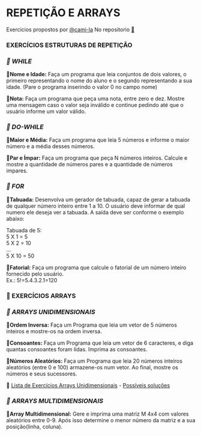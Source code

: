 # REPETIÇÃO E ARRAYS
Exercicios propostos por [@cami-la](https://github.com/cami-la) 
No repositorio [📝](https://github.com/cami-la/loops-e-arrays#--exerc%C3%ADcios-estruturas-de-repeti%C3%A7%C3%A3o)
### EXERCÍCIOS ESTRUTURAS DE REPETIÇÃO
### [](https://github.com/cami-la/loops-e-arrays#-while)_📝  WHILE_

**🔸Nome e Idade:**  Faça um programa que leia conjuntos de dois valores, o primeiro representando o nome do aluno e o segundo representando a sua idade. (Pare o programa inserindo o valor 0 no campo nome)  

**🔸Nota:** Faça um programa que peça uma nota, entre zero e dez. Mostre uma mensagem caso o valor seja inválido e continue pedindo até que o usuário informe um valor válido.

### [](https://github.com/cami-la/loops-e-arrays#-do-while)_📝  DO-WHILE_

**🔸Maior e Média:** Faça um programa que leia 5 números e informe o maior número e a média desses números.  

**🔸Par e Ímpar:** Faça um programa que peça N números inteiros. Calcule e mostre a quantidade de números pares e a quantidade de números impares.  

### [](https://github.com/cami-la/loops-e-arrays#-for)_📝  FOR_

**🔸Tabuada:** Desenvolva um gerador de tabuada, capaz de gerar a tabuada de qualquer número inteiro entre 1 a 10. O usuário deve informar de qual numero ele deseja ver a tabuada. A saída deve ser conforme o exemplo abaixo:  
  
Tabuada de 5:  
5 X 1 = 5  
5 X 2 = 10  
...  
5 X 10 = 50  

**🔸Fatorial:** Faça um programa que calcule o fatorial de um número inteiro fornecido pelo usuário.  
Ex.: 5!=5.4.3.2.1=120

### 💭  EXERCÍCIOS ARRAYS

### [](https://github.com/cami-la/loops-e-arrays#-arrays-unidimensionais)_📝  ARRAYS UNIDIMENSIONAIS_

**🔹Ordem Inversa:** Faça um Programa que leia um vetor de 5 números inteiros e mostre-os na ordem inversa.  
  
**🔹Consoantes:** Faça um Programa que leia um vetor de 6 caracteres, e diga quantas consoantes foram lidas. Imprima as consoantes.  
  
**🔹Números Aleatórios:** Faça um Programa que leia 20 números inteiros aleatórios (entre 0 e 100) armazene-os num vetor. Ao final, mostre os números e seus sucessores.  

🔗  [Lista de Exercícios Arrays Unidimensionais](https://wiki.python.org.br/ExerciciosListas) -  [Possíveis soluções](https://github.com/cami-la/listaDeExerciciosPythonBrasil/tree/master/exerciciosListas)  

### [](https://github.com/cami-la/loops-e-arrays#-arrays-multidimensionais)_📝  ARRAYS MULTIDIMENSIONAIS_

**🔹Array Multidimensional:** Gere e imprima uma matriz M 4x4 com valores aleatórios entre 0-9. Após isso determine o menor número da matriz e a sua posição(linha, coluna).